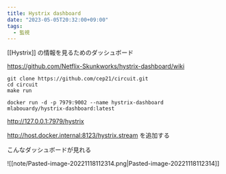 ```yaml
---
title: Hystrix dashboard
date: "2023-05-05T20:32:00+09:00"
tags:
  - 監視
---
```


[[Hystrix]] の情報を見るためのダッシュボード

https://github.com/Netflix-Skunkworks/hystrix-dashboard/wiki


```
git clone https://github.com/cep21/circuit.git
cd circuit
make run

docker run -d -p 7979:9002 --name hystrix-dashboard mlabouardy/hystrix-dashboard:latest
```

http://127.0.0.1:7979/hystrix

http://host.docker.internal:8123/hystrix.stream を追加する

こんなダッシュボードが見れる

![[note/Pasted-image-20221118112314.png|Pasted-image-20221118112314]]
